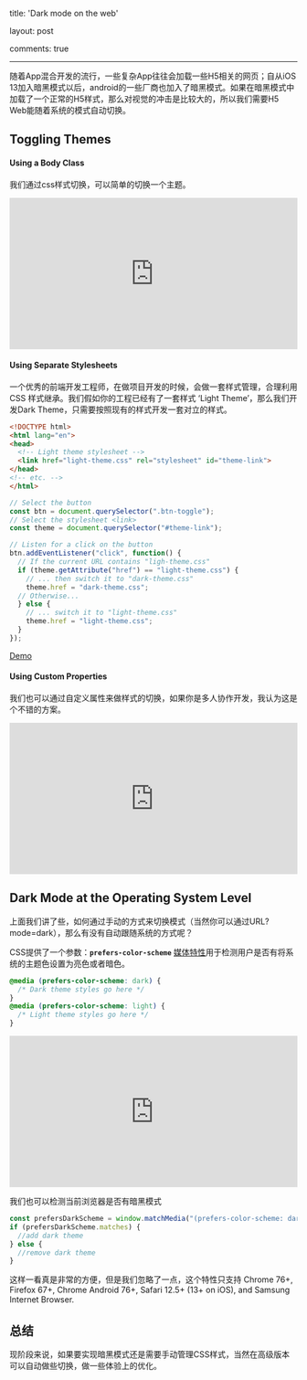 

title: 'Dark mode on the web'

layout: post

comments: true

---

随着App混合开发的流行，一些复杂App往往会加载一些H5相关的网页；自从iOS 13加入暗黑模式以后，android的一些厂商也加入了暗黑模式。如果在暗黑模式中加载了一个正常的H5样式，那么对视觉的冲击是比较大的，所以我们需要H5 Web能随着系统的模式自动切换。

## Toggling Themes

#### Using a Body Class

我们通过css样式切换，可以简单的切换一个主题。

<iframe height="265" style="width: 100%;" scrolling="no" title="Method 1 - Class Swapping" src="https://codepen.io/adhuham/embed/dyodgPj?height=265&theme-id=light&default-tab=html,result" frameborder="no" loading="lazy" allowtransparency="true" allowfullscreen="true">
  See the Pen <a href='https://codepen.io/adhuham/pen/dyodgPj'>Method 1 - Class Swapping</a> by Mohamed Adhuham
  (<a href='https://codepen.io/adhuham'>@adhuham</a>) on <a href='https://codepen.io'>CodePen</a>.
</iframe>



#### Using Separate Stylesheets

一个优秀的前端开发工程师，在做项目开发的时候，会做一套样式管理，合理利用CSS 样式继承。我们假如你的工程已经有了一套样式 ‘Light Theme’，那么我们开发Dark Theme，只需要按照现有的样式开发一套对立的样式。

```html
<!DOCTYPE html>
<html lang="en">
<head>
  <!-- Light theme stylesheet -->
  <link href="light-theme.css" rel="stylesheet" id="theme-link">
</head>
<!-- etc. -->
</html>
```

```js
// Select the button
const btn = document.querySelector(".btn-toggle");
// Select the stylesheet <link>
const theme = document.querySelector("#theme-link");

// Listen for a click on the button
btn.addEventListener("click", function() {
  // If the current URL contains "ligh-theme.css"
  if (theme.getAttribute("href") == "light-theme.css") {
    // ... then switch it to "dark-theme.css"
    theme.href = "dark-theme.css";
  // Otherwise...
  } else {
    // ... switch it to "light-theme.css"
    theme.href = "light-theme.css";
  }
});
```

[Demo](https://codepen.io/adhuham/project/editor/AqjdGV)

#### Using Custom Properties

我们也可以通过自定义属性来做样式的切换，如果你是多人协作开发，我认为这是个不错的方案。

<iframe height="265" style="width: 100%;" scrolling="no" title="KKaPMWM" src="https://codepen.io/dcell/embed/KKaPMWM?height=265&theme-id=light&default-tab=html,result" frameborder="no" loading="lazy" allowtransparency="true" allowfullscreen="true">
  See the Pen <a href='https://codepen.io/dcell/pen/KKaPMWM'>KKaPMWM</a> by Dcell
  (<a href='https://codepen.io/dcell'>@dcell</a>) on <a href='https://codepen.io'>CodePen</a>.
</iframe>



## Dark Mode at the Operating System Level

上面我们讲了些，如何通过手动的方式来切换模式（当然你可以通过URL?mode=dark），那么有没有自动跟随系统的方式呢？

CSS提供了一个参数：**`prefers-color-scheme`** [媒体特性](https://developer.mozilla.org/zh-CN/docs/Web/CSS/Media_Queries/Using_media_queries#media_features)用于检测用户是否有将系统的主题色设置为亮色或者暗色。

```css
@media (prefers-color-scheme: dark) {
  /* Dark theme styles go here */
}
@media (prefers-color-scheme: light) {
  /* Light theme styles go here */
}
```

<iframe height="265" style="width: 100%;" scrolling="no" title="Prefers Color Scheme: Demo Use Case" src="https://codepen.io/team/css-tricks/embed/mdVrQXV?height=265&theme-id=light&default-tab=html,result" frameborder="no" loading="lazy" allowtransparency="true" allowfullscreen="true">
  See the Pen <a href='https://codepen.io/team/css-tricks/pen/mdVrQXV'>Prefers Color Scheme: Demo Use Case</a> by CSS-Tricks
  (<a href='https://codepen.io/css-tricks'>@css-tricks</a>) on <a href='https://codepen.io'>CodePen</a>.
</iframe>

我们也可以检测当前浏览器是否有暗黑模式

```js
const prefersDarkScheme = window.matchMedia("(prefers-color-scheme: dark)");
if (prefersDarkScheme.matches) {
  //add dark theme
} else {
  //remove dark theme
}

```

这样一看真是非常的方便，但是我们忽略了一点，这个特性只支持 Chrome 76+, Firefox 67+, Chrome Android 76+, Safari 12.5+ (13+ on iOS), and Samsung Internet Browser.

## 总结

现阶段来说，如果要实现暗黑模式还是需要手动管理CSS样式，当然在高级版本可以自动做些切换，做一些体验上的优化。